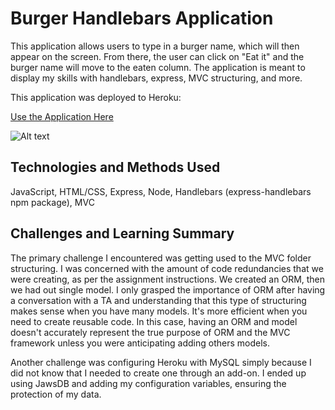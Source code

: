 # Burger Handlebars Application

This application allows users to type in a burger name, which will then appear on the screen. From there, the user can click on "Eat it" and the burger name will move to the eaten column. The application is meant to display my skills with handlebars, express, MVC structuring, and more. 

This application was deployed to Heroku:

[Use the Application Here](https://safe-woodland-79086.herokuapp.com/)

![Alt text]('./public/assets/img/burger.gif')

## Technologies and Methods Used
JavaScript, HTML/CSS, Express, Node, Handlebars (express-handlebars npm package), MVC

## Challenges and Learning Summary

The primary challenge I encountered was getting used to the MVC folder structuring. I was concerned with the amount of code redundancies that we were creating, as per the assignment instructions. We created an ORM, then we had out single model. I only grasped the importance of ORM after having a conversation with a TA and understanding that this type of structuring makes sense when you have many models. It's more efficient when you need to create reusable code. In this case, having an ORM and model doesn't accurately represent the true purpose of ORM and the MVC framework unless you were anticipating adding others models. 

Another challenge was configuring Heroku with MySQL simply because I did not know that I needed to create one through an add-on. I ended up using JawsDB and adding my configuration variables, ensuring the protection of my data. 